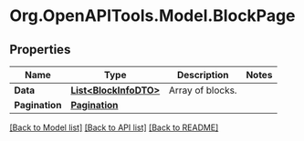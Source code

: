 # Org.OpenAPITools.Model.BlockPage

## Properties

Name | Type | Description | Notes
------------ | ------------- | ------------- | -------------
**Data** | [**List&lt;BlockInfoDTO&gt;**](BlockInfoDTO.md) | Array of blocks. | 
**Pagination** | [**Pagination**](Pagination.md) |  | 

[[Back to Model list]](../README.md#documentation-for-models) [[Back to API list]](../README.md#documentation-for-api-endpoints) [[Back to README]](../README.md)

